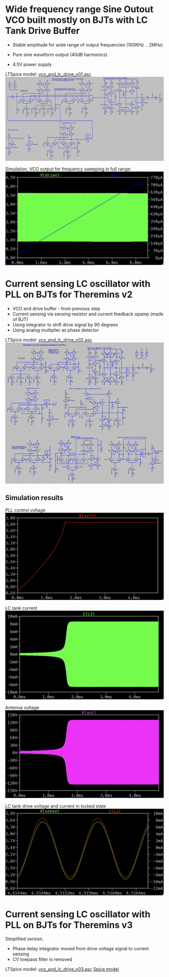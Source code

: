 Wide frequency range Sine Outout VCO built mostly on BJTs with LC Tank Drive Buffer
===================================================================================

- Stable amplitude for wide range of output frequencies (100KHz .. 2MHz)

- Pure sine waveform output (40dB harmonics)

- 4.5V power supply

LTSpice model: [vco_and_lc_drive_v01.asc](vco_and_lc_drive_v01.asc)
![Spice model](images/vco_and_drive_ltspice_model.png)

Simulation, VCO output for frequency sweeping in full range: ![Simulation results](images/vco_drive_output_sim_result_waveform.png)


Current sensing LC oscillator with PLL on BJTs for Theremins v2
===============================================================

* VCO and drive buffer - from previous step
* Current sensing via sensing resistor and current feedback opamp (made of BJT)
* Using integrator to shift drive signal by 90 degrees
* Using analog multiplier as phase detector


LTSpice model: [vco_and_lc_drive_v02.asc](vco_and_lc_drive_v02.asc)
![Spice model](images/pll_current_sensing_oscillator_ltspice_model.png)

Simulation results
------------------

PLL control voltage
![Spice model](images/pll_sim_control_voltage.png)

LC tank current
![Spice model](images/pll_sim_LC_current.png)

Antenna voltage
![Spice model](images/pll_sim_antenna_voltage.png)

LC tank drive voltage and current in locked state
![Spice model](images/pll_sim_locked_LC_drive_voltage_and_current.png)



Current sensing LC oscillator with PLL on BJTs for Theremins v3
===============================================================

Simplified version.

* Phase delay integrator moved from drive voltage signal to current sensing
* CV lowpass filter is removed


LTSpice model: [vco_and_lc_drive_v03.asc](vco_and_lc_drive_v03.asc)
[Spice model](images/pll_v3_ltspice_model.png)


